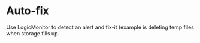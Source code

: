 # Auto-fix
Use LogicMonitor to detect an alert and fix-it (example is deleting temp files when storage fills up.

